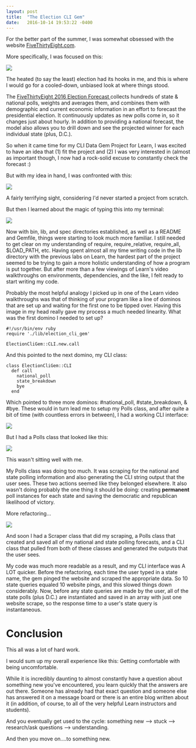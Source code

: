 ```yaml
---
layout: post
title:  "The Election CLI Gem"
date:   2016-10-14 19:53:22 -0400
---
```


For the better part of the summer, I was somewhat obsessed with the website [FiveThirtyEight.com](http://FiveThirtyEight.com).

More specifically, I was focused on this:

![](http://i.imgur.com/Dw5BxzB.png)

The heated (to say the least) election had its hooks in me, and this is where I would go for a cooled-down, unbiased look at where things stood.

The [FiveThirtyEight 2016 Election Forecast ](http://projects.fivethirtyeight.com/2016-election-forecast/) collects hundreds of state & national polls, weights and averages them, and combines them with demographic and current economic information in an effort to forecast the presidential election.  It continuously updates as new polls come in, so it changes just about hourly.  In addition to providing a national forecast, the model also allows you to drill down and see the projected winner for each individual state (plus, D.C.).  

So when it came time for my CLI Data Gem Project for Learn, I was excited to have an idea that (1) fit the project and (2) I was very interested in (almost as important though, I now had a rock-solid excuse to constantly check the forecast :)

But with my idea in hand, I was confronted with this:

![](http://i.imgur.com/Y9kYvkD.png)

A fairly terrifying sight, considering I'd never started a project from scratch.  

But then I learned about the magic of typing this into my terminal:

![](http://i.imgur.com/eylVtaV.png)

Now with bin, lib, and spec directories established, as well as a README and Gemfile, things were starting to look much more familiar.  I still needed to get clear on my understanding of require, require_relative, require_all, $LOAD_PATH, etc.  Having spent almost all my time writing code in the lib directory with the previous labs on Learn, the hardest part of the project seemed to be trying to gain a more holistic understanding of how a program is put together.  But after more than a few viewings of Learn's video walkthroughs on environments, dependencies, and the like, I felt ready to start writing my code.  

Probably the most helpful analogy I picked up in one of the Learn video walkthroughs was that of thinking of your program like a line of dominos that are set up and waiting for the first one to be tipped over.  Having this image in my head really gave my process a much needed linearity.  What was the first domino I needed to set up?  

```
#!/usr/bin/env ruby
require './lib/election_cli_gem'

ElectionCliGem::CLI.new.call
```

And this pointed to the next domino, my CLI class:

```
class ElectionCliGem::CLI
  def call
    national_poll
    state_breakdown
    bye
  end
```

Which pointed to three more dominos: #national_poll, #state_breakdown, & #bye.  These would in turn lead me to setup my Polls class, and after quite a bit of time (with countless errors in between), I had a working CLI interface:

![](http://i.imgur.com/6GA5rZV.png)

But I had a Polls class that looked like this:

![](http://i.imgur.com/rEpfvCL.png)

This wasn't sitting well with me.  

My Polls class was doing too much.  It was scraping for the national and state polling information and also generating the CLI string output that the user sees.  These two actions seemed like they belonged elsewhere.  It also wasn't doing probably the one thing it should be doing: creating **permanent** poll instances for each state and saving the democratic and republican likelihood of victory.  

More refactoring...

![](http://i.imgur.com/fxAMdOM.gif)

And soon I had a Scraper class that did my scraping, a Polls class that created and saved all of my national and state polling forecasts, and a CLI class that pulled from both of these classes and generated the outputs that the user sees.  

My code was much more readable as a result, and my CLI interface was A LOT quicker.  Before the refactoring, each time the user typed in a state name, the gem pinged the website and scraped the appropriate data.  So 10 state queries equaled 10 website pings, and this slowed things down considerably.  Now, before any state queries are made by the user, all of the state polls (plus D.C.) are instantiated and saved in an array with just one website scrape, so the response time to a user's state query is instantaneous.


# Conclusion

This all was a lot of hard work.  

I would sum up my overall experience like this: Getting comfortable with being uncomfortable.

While it is incredibly daunting to almost constantly have a question about something new you've encountered, you learn quickly that the answers are out there.  Someone has already had that exact question and someone else has answered it on a message board or there is an entire blog written about it (in addition, of course, to all of the very helpful Learn instructors and students).  

And you eventually get used to the cycle: something new --> stuck --> research/ask questions --> understanding.

And then you move on....to something new.








